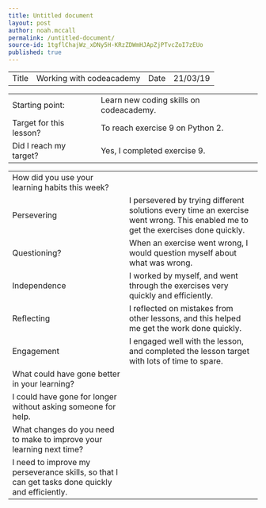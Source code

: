 ```yaml
---
title: Untitled document
layout: post
author: noah.mccall
permalink: /untitled-document/
source-id: 1tgflChajWz_xDNy5H-KRzZDWmHJApZjPTvcZoI7zEUo
published: true
---
```

<table>
  <tr>
    <td>Title</td>
    <td>Working with codeacademy</td>
    <td>Date</td>
    <td>21/03/19</td>
  </tr>
</table>


<table>
  <tr>
    <td>Starting point:</td>
    <td>Learn new coding skills on codeacademy.</td>
  </tr>
  <tr>
    <td>Target for this lesson?</td>
    <td>To reach exercise 9 on Python 2.</td>
  </tr>
  <tr>
    <td>Did I reach my target? </td>
    <td>Yes, I completed exercise 9.</td>
  </tr>
</table>


<table>
  <tr>
    <td>How did you use your learning habits this week?</td>
    <td></td>
  </tr>
  <tr>
    <td>Persevering</td>
    <td>I persevered by trying different solutions every time an exercise went wrong. This enabled me to get the exercises done quickly.</td>
  </tr>
  <tr>
    <td>Questioning?</td>
    <td>When an exercise went wrong, I would question myself about what was wrong.</td>
  </tr>
  <tr>
    <td>Independence</td>
    <td>I worked by myself, and went through the exercises very quickly and efficiently.</td>
  </tr>
  <tr>
    <td>Reflecting</td>
    <td>I reflected on mistakes from other lessons, and this helped me get the work done quickly.</td>
  </tr>
  <tr>
    <td>Engagement</td>
    <td>I engaged well with the lesson, and completed the lesson target with lots of time to spare.</td>
  </tr>
  <tr>
    <td>What could have gone better in your learning?</td>
    <td></td>
  </tr>
  <tr>
    <td>I could have gone for longer without asking someone for help.</td>
    <td></td>
  </tr>
  <tr>
    <td>What changes do you need to make to improve your learning next time?</td>
    <td></td>
  </tr>
  <tr>
    <td>I need to improve my perseverance skills, so that I can get tasks done quickly and efficiently.</td>
    <td></td>
  </tr>
</table>


